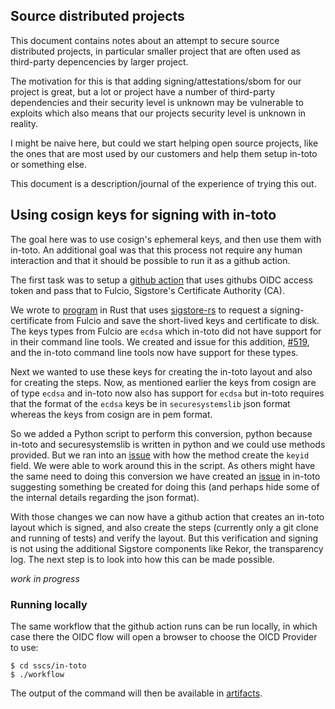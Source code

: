 ## Source distributed projects
This document contains notes about an attempt to secure source distributed
projects, in particular smaller project that are often used as third-party
depencencies by larger project.

The motivation for this is that adding signing/attestations/sbom for our 
project is great, but a lot or project have a number of third-party dependencies
and their security level is unknown may be vulnerable to exploits which also
means that our projects security level is unknown in reality.

I might be naive here, but could we start helping open source projects, like the
ones that are most used by our customers and help them setup in-toto or
something else.

This document is a description/journal of the experience of trying this out.

## Using cosign keys for signing with in-toto
The goal here was to use cosign's ephemeral keys, and then use them with in-toto.
An additional goal was that this process not require any human interaction and
that it should be possible to run it as a github action. 

The first task was to setup a [github action](./github/workflows/sscs.yaml) that
uses githubs OIDC access token and pass that to Fulcio, Sigstore's Certificate
Authority (CA).

We wrote to [program](./src/keygen.rs) in Rust that uses
[sigstore-rs](https://github.com/sigstore/sigstore-rs) to request a
signing-certificate from Fulcio and save the short-lived keys and certificate
to disk. The keys types from Fulcio are `ecdsa` which in-toto did not have
support for in their command line tools. We created and issue for this addition,
[#519](https://github.com/in-toto/in-toto/issues/519), and the in-toto command
line tools now have support for these types.

Next we wanted to use these keys for creating the in-toto layout and also for
creating the steps. Now, as mentioned earlier the keys from cosign are of type
`ecdsa` and in-toto now also has support for `ecdsa` but in-toto requires that
the format of the `ecdsa` keys be in `securesystemslib` json format whereas the
keys from cosign are in pem format.

So we added a Python script to perform this conversion, python because in-toto
and securesystemslib is written in python and we could use methods provided.
But we ran into an
[issue](https://github.com/secure-systems-lab/securesystemslib/pull/457) with
how the method create the `keyid` field. We were able to work around this in the
script. As others might have the same need to doing this conversion we have
created an [issue](https://github.com/in-toto/in-toto/issues/522) in in-toto
suggesting something be created for doing this (and perhaps hide some of the
internal details regarding the json format).

With those changes we can now have a github action that creates an in-toto
layout which is signed, and also create the steps (currently only a git clone
and running of tests) and verify the layout. But this verification and signing
is not using the additional Sigstore components like Rekor, the transparency
log. The next step is to look into how this can be made possible.

_work in progress_

### Running locally
The same workflow that the github action runs can be run locally, in which case
there the OIDC flow will open a browser to choose the OICD Provider to use:
```console
$ cd sscs/in-toto
$ ./workflow
```
The output of the command will then be available in
[artifacts](./sscs/in-toto/artifacts).

